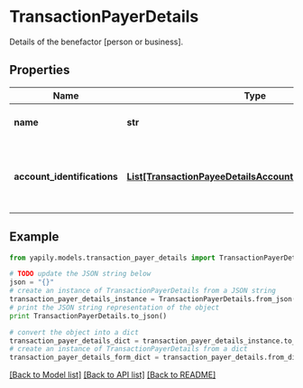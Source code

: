 # TransactionPayerDetails

Details of the benefactor [person or business].

## Properties
Name | Type | Description | Notes
------------ | ------------- | ------------- | -------------
**name** | **str** | The account holder name of the Payer. | [optional] 
**account_identifications** | [**List[TransactionPayeeDetailsAccountIdentificationsInner]**](TransactionPayeeDetailsAccountIdentificationsInner.md) | The account identifications that identify the Payer&#39;s bank account. | [optional] 

## Example

```python
from yapily.models.transaction_payer_details import TransactionPayerDetails

# TODO update the JSON string below
json = "{}"
# create an instance of TransactionPayerDetails from a JSON string
transaction_payer_details_instance = TransactionPayerDetails.from_json(json)
# print the JSON string representation of the object
print TransactionPayerDetails.to_json()

# convert the object into a dict
transaction_payer_details_dict = transaction_payer_details_instance.to_dict()
# create an instance of TransactionPayerDetails from a dict
transaction_payer_details_form_dict = transaction_payer_details.from_dict(transaction_payer_details_dict)
```
[[Back to Model list]](../README.md#documentation-for-models) [[Back to API list]](../README.md#documentation-for-api-endpoints) [[Back to README]](../README.md)


